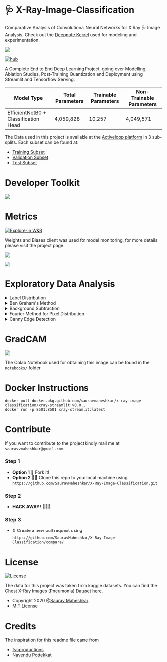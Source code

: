 # 🩺 X-Ray-Image-Classification

Comparative Analysis of Convolutional Neural Networks for X Ray 🩺 Image Analysis. Check out the [Deepnote Kernel](https://deepnote.com/@saurav-maheshkar/X-Ray-Image-Classification-M7ID1ABnTqysUd7USuIaUw) used for modeling and experimentation.

![](https://github.com/SauravMaheshkar/X-Ray-Image-Classification/blob/main/assets/xray-app.gif?raw=true)

[![hub](https://img.shields.io/badge/powered%20by-hub%20-ff5a1f.svg)](https://github.com/activeloopai/Hub)


A Complete End to End Deep Learning Project, going over Modelling, Ablation Studies, Post-Training Quantization and Deployment using Streamlit and Tensorflow Serving.

| Model Type                           | Total Parameters | Trainable Parameters | Non-Trainable Parameters |
|--------------------------------------|------------------|----------------------|--------------------------|
| EfficientNetB0 + Classification Head | 4,059,828        | 10,257               | 4,049,571                |

The Data used in this project is available at the [Activeloop platform](https://app.activeloop.ai/) in 3 sub-splits. Each subset can be found at:

* [Training Subset](https://app.activeloop.ai/datasets/explore?tag=sauravmaheshkar%2Fchest_xray_pneumonia_train)
* [Validation Subset](https://app.activeloop.ai/datasets/explore?tag=sauravmaheshkar%2Fchest_xray_pneumonia_val)
* [Test Subset](https://app.activeloop.ai/datasets/explore?tag=sauravmaheshkar%2Fchest_xray_pneumonia_test)

# Developer Toolkit

![](https://github.com/SauravMaheshkar/X-Ray-Image-Classification/blob/main/assets/Toolkit.png?raw=true)

# Metrics

[![Explore-in W&B](https://img.shields.io/badge/Explore--in-W%26B-%23FFBE00)](https://wandb.ai/sauravmaheshkar/xray-image-classification)

Weights and Biases client was used for model monitoring, for more details please visit the project page.

![](https://raw.githubusercontent.com/SauravMaheshkar/X-Ray-Image-Classification/5a29b9fd7cf1f2697866aca38c875d43ee6ec5b0/assets/Validation%20AUC.svg)

![](https://raw.githubusercontent.com/SauravMaheshkar/X-Ray-Image-Classification/5a29b9fd7cf1f2697866aca38c875d43ee6ec5b0/assets/Validation%20Loss.svg)

# Exploratory Data Analysis

<details> 
<summary>Label Distribution</summary>
 <center><img src = 'https://github.com/SauravMaheshkar/X-Ray-Image-Classification/blob/main/assets/eda/label_distribution.png?raw=true'></center>
</details>

<details> 
<summary>Ben Graham's Method</summary>
 <center><img src = 'https://github.com/SauravMaheshkar/X-Ray-Image-Classification/blob/main/assets/eda/bengraham.png?raw=true'></center>
</details>

<details> 
<summary>Background Subtraction</summary>
 <center><img src = 'https://github.com/SauravMaheshkar/X-Ray-Image-Classification/blob/main/assets/eda/bg_sub.png?raw=true'></center>
</details>

<details> 
<summary>Fourier Method for Pixel Distribution</summary>
 <center><img src = 'https://github.com/SauravMaheshkar/X-Ray-Image-Classification/blob/main/assets/eda/fourier.png?raw=true'></center>
</details>

<details> 
<summary>Canny Edge Detection</summary>
 <center><img src = 'https://github.com/SauravMaheshkar/X-Ray-Image-Classification/blob/main/assets/eda/canny.png?raw=true'></center>
</details>

# GradCAM

![](https://github.com/SauravMaheshkar/X-Ray-Image-Classification/blob/main/assets/gradcam.png?raw=true)

The Colab Notebook used for obtaining this image can be found in the `notebooks/` folder.

# Docker Instructions

```
docker pull docker.pkg.github.com/sauravmaheshkar/x-ray-image-classification/xray-streamlit:v0.0.1
docker run -p 8501:8501 xray-streamlit:latest
```

# Contribute

If you want to contribute to the project kindly mail me at `sauravvmaheshkar@gmail.com`.

### Step 1
 - **Option 1**
   🍴 Fork it!  
 - **Option 2**
    👯‍♂️ Clone this repo to your local machine using `https://github.com/SauravMaheshkar/X-Ray-Image-Classification.git`
### Step 2

- **HACK AWAY!** 🔨🔨🔨

### Step 3

- 🔃 Create a new pull request using `https://github.com/SauravMaheshkar/X-Ray-Image-Classification/compare/`


# License

[![License](http://img.shields.io/:license-mit-blue.svg)](http://doge.mit-license.org)

The data for this project was taken from kaggle datasets. You can find the Chest X-Ray Images (Pneumonia) 
Dataset [here](https://www.kaggle.com/paultimothymooney/chest-xray-pneumonia).

- Copyright 2020 @[Saurav Maheshkar](https://sauravmaheshkar.github.io/)
- [MIT License](https://opensource.org/licenses/MIT)


# Credits

The inspiration for this readme file came from
- [fvcproductions](https://gist.github.com/fvcproductions/1bfc2d4aecb01a834b46#license)
- [Navendu Pottekkat](https://github.com/navendu-pottekkat/awesome-readme/blob/master/README-template.md)
